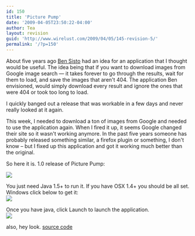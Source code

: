 ```yaml
---
id: 150
title: 'Picture Pump'
date: '2009-04-05T23:50:22-04:00'
author: Tea
layout: revision
guid: 'http://www.wirelust.com/2009/04/05/145-revision-5/'
permalink: '/?p=150'
---
```


About five years ago [Ben Sisto](http://www.51570.org/) had an idea for an application that I thought would be useful. The idea being that if you want to download images from Google image search — it takes forever to go through the results, wait for them to load, and save the images that aren't 404. The application Ben envisioned, would simply download every result and ignore the ones that were 404 or took too long to load.

I quickly banged out a release that was workable in a few days and never really looked at it again.

This week, I needed to download a ton of images from Google and needed to use the application again. When I fired it up, it seems Google changed their site so it wasn't working anymore. In the past five years someone has probably released something similar, a firefox plugin or something, I don't know – but I fixed up this application and got it working much better than the original.

So here it is. 1.0 release of Picture Pump:

![](/img/entries/PicturePump_screenshot.png)

You just need Java 1.5+ to run it. If you have OSX 1.4+ you should be all set. Windows click below to get it:  
[![](/img/get_java_red_button.gif)](http://www.java.com)

Once you have java, click Launch to launch the application.  
[![](/img/webstart_button.gif)](/apps/PicturePump/launch.jnlp)

also, hey look. [source code](/apps/PicturePump/picturepump.zip)